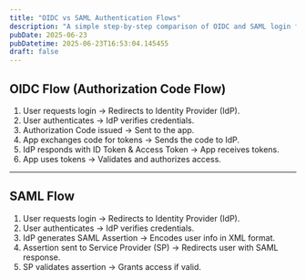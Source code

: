 ```yaml
---
title: "OIDC vs SAML Authentication Flows"
description: "A simple step-by-step comparison of OIDC and SAML login flows."
pubDate: 2025-06-23
pubDatetime: 2025-06-23T16:53:04.145455
draft: false
---
```


## OIDC Flow (Authorization Code Flow)

1. User requests login → Redirects to Identity Provider (IdP).
2. User authenticates → IdP verifies credentials.
3. Authorization Code issued → Sent to the app.
4. App exchanges code for tokens → Sends the code to IdP.
5. IdP responds with ID Token & Access Token → App receives tokens.
6. App uses tokens → Validates and authorizes access.

---

## SAML Flow

1. User requests login → Redirects to Identity Provider (IdP).
2. User authenticates → IdP verifies credentials.
3. IdP generates SAML Assertion → Encodes user info in XML format.
4. Assertion sent to Service Provider (SP) → Redirects user with SAML response.
5. SP validates assertion → Grants access if valid.
